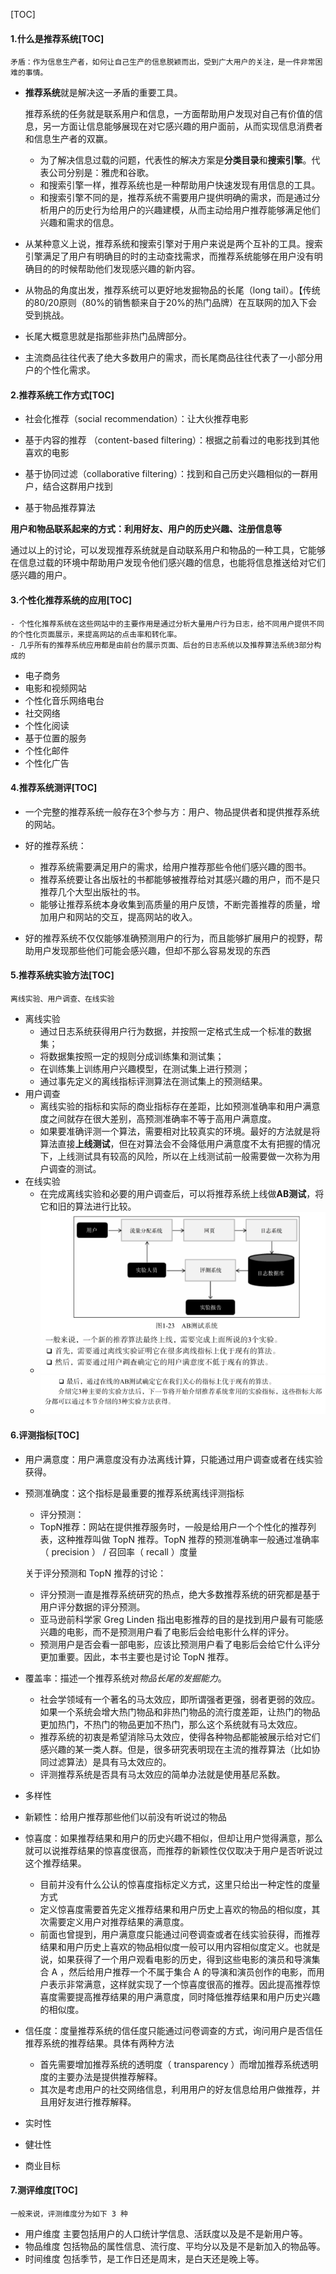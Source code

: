 [TOC]
#### 1.什么是推荐系统[TOC]
    矛盾：作为信息生产者，如何让自己生产的信息脱颖而出，受到广大用户的关注，是一件非常困难的事情。
- **推荐系统**就是解决这一矛盾的重要工具。  
  
  推荐系统的任务就是联系用户和信息，一方面帮助用户发现对自己有价值的信息，另一方面让信息能够展现在对它感兴趣的用户面前，从而实现信息消费者和信息生产者的双赢。
  - 为了解决信息过载的问题，代表性的解决方案是**分类目录**和**搜索引擎**。代表公司分别是：雅虎和谷歌。
  - 和搜索引擎一样，推荐系统也是一种帮助用户快速发现有用信息的工具。
  - 和搜索引擎不同的是，推荐系统不需要用户提供明确的需求，而是通过分析用户的历史行为给用户的兴趣建模，从而主动给用户推荐能够满足他们兴趣和需求的信息。  
  
- 从某种意义上说，推荐系统和搜索引擎对于用户来说是两个互补的工具。搜索引擎满足了用户有明确目的时的主动查找需求，而推荐系统能够在用户没有明确目的的时候帮助他们发现感兴趣的新内容。
- 从物品的角度出发，推荐系统可以更好地发掘物品的长尾（long
  tail）。【传统的80/20原则（80%的销售额来自于20%的热门品牌）在互联网的加入下会受到挑战。
- 长尾大概意思就是指那些非热门品牌部分。
- 主流商品往往代表了绝大多数用户的需求，而长尾商品往往代表了一小部分用户的个性化需求。

#### 2.推荐系统工作方式[TOC]
- 社会化推荐（social recommendation）：让大伙推荐电影
+ 基于内容的推荐 （content-based filtering）：根据之前看过的电影找到其他喜欢的电影
- 基于协同过滤（collaborative filtering）：找到和自己历史兴趣相似的一群用户，结合这群用户找到
+ 基于物品推荐算法

__用户和物品联系起来的方式：利用好友、用户的历史兴趣、注册信息等__

通过以上的讨论，可以发现推荐系统就是自动联系用户和物品的一种工具，它能够在信息过载的环境中帮助用户发现令他们感兴趣的信息，也能将信息推送给对它们感兴趣的用户。

#### 3.个性化推荐系统的应用[TOC]
    
	- 个性化推荐系统在这些网站中的主要作用是通过分析大量用户行为日志，给不同用户提供不同的个性化页面展示，来提高网站的点击率和转化率。
	- 几乎所有的推荐系统应用都是由前台的展示页面、后台的日志系统以及推荐算法系统3部分构成的  
	
- 电子商务
- 电影和视频网站
- 个性化音乐网络电台
- 社交网络
- 个性化阅读
- 基于位置的服务
- 个性化邮件
- 个性化广告

#### 4.推荐系统测评[TOC]

- 一个完整的推荐系统一般存在3个参与方：用户、物品提供者和提供推荐系统的网站。
- 好的推荐系统：

  - 推荐系统需要满足用户的需求，给用户推荐那些令他们感兴趣的图书。
  - 推荐系统要让各出版社的书都能够被推荐给对其感兴趣的用户，而不是只推荐几个大型出版社的书。
  - 能够让推荐系统本身收集到高质量的用户反馈，不断完善推荐的质量，增加用户和网站的交互，提高网站的收入。

- 好的推荐系统不仅仅能够准确预测用户的行为，而且能够扩展用户的视野，帮助用户发现那些他们可能会感兴趣，但却不那么容易发现的东西

#### 5.推荐系统实验方法[TOC]
    离线实验、用户调查、在线实验
    
- 离线实验  
    - 通过日志系统获得用户行为数据，并按照一定格式生成一个标准的数据集；
	- 将数据集按照一定的规则分成训练集和测试集；
	- 在训练集上训练用户兴趣模型，在测试集上进行预测；
	- 通过事先定义的离线指标评测算法在测试集上的预测结果。
- 用户调查
    - 离线实验的指标和实际的商业指标存在差距，比如预测准确率和用户满意度之间就存在很大差别，高预测准确率不等于高用户满意度。
	- 如果要准确评测一个算法，需要相对比较真实的环境。最好的方法就是将算法直接**上线测试**，但在对算法会不会降低用户满意度不太有把握的情况下，上线测试具有较高的风险，所以在上线测试前一般需要做一次称为用户调查的测试。
- 在线实验
    - 在完成离线实验和必要的用户调查后，可以将推荐系统上线做**AB测试**，将它和旧的算法进行比较。
    - ![zaixianshiyan1](./zaixianshiyan1.jpg "zaixianshiyan1")
    - ![zaixianshiyan2](./zaixianshiyan2.jpg "zaixianshiyan2")

#### 6.评测指标[TOC]
- 用户满意度：用户满意度没有办法离线计算，只能通过用户调查或者在线实验获得。
- 预测准确度：这个指标是最重要的推荐系统离线评测指标
    - 评分预测：
    - TopN推荐：网站在提供推荐服务时，一般是给用户一个个性化的推荐列表，这种推荐叫做 TopN 推荐。TopN 推荐的预测准确率一般通过准确率（ precision ） / 召回率（ recall ）度量
    
	关于评分预测和 TopN 推荐的讨论：
    - 评分预测一直是推荐系统研究的热点，绝大多数推荐系统的研究都是基于用户评分数据的评分预测。
	- 亚马逊前科学家 Greg Linden  指出电影推荐的目的是找到用户最有可能感兴趣的电影，而不是预测用户看了电影后会给电影什么样的评分。
	- 预测用户是否会看一部电影，应该比预测用户看了电影后会给它什么评分更加重要。因此，本书主要也是讨论 TopN 推荐。

- 覆盖率：描述一个推荐系统对*物品长尾的发掘能力*。
    - 社会学领域有一个著名的马太效应，即所谓强者更强，弱者更弱的效应。如果一个系统会增大热门物品和非热门物品的流行度差距，让热门的物品更加热门，不热门的物品更加不热门，那么这个系统就有马太效应。
	- 推荐系统的初衷是希望消除马太效应，使得各种物品都能被展示给对它们感兴趣的某一类人群。但是，很多研究表明现在主流的推荐算法（比如协同过滤算法）是具有马太效应的。
    - 评测推荐系统是否具有马太效应的简单办法就是使用基尼系数。

- 多样性
- 新颖性：给用户推荐那些他们以前没有听说过的物品
- 惊喜度：如果推荐结果和用户的历史兴趣不相似，但却让用户觉得满意，那么就可以说推荐结果的惊喜度很高，而推荐的新颖性仅仅取决于用户是否听说过这个推荐结果。
    - 目前并没有什么公认的惊喜度指标定义方式，这里只给出一种定性的度量方式
    - 定义惊喜度需要首先定义推荐结果和用户历史上喜欢的物品的相似度，其次需要定义用户对推荐结果的满意度。
	- 前面也曾提到，用户满意度只能通过问卷调查或者在线实验获得，而推荐结果和用户历史上喜欢的物品相似度一般可以用内容相似度定义。也就是说，如果获得了一个用户观看电影的历史，得到这些电影的演员和导演集合 A ，然后给用户推荐一个不属于集合 A 的导演和演员创作的电影，而用户表示非常满意，这样就实现了一个惊喜度很高的推荐。因此提高推荐惊喜度需要提高推荐结果的用户满意度，同时降低推荐结果和用户历史兴趣的相似度。
- 信任度：度量推荐系统的信任度只能通过问卷调查的方式，询问用户是否信任推荐系统的推荐结果。具体有两种方法
    - 首先需要增加推荐系统的透明度（ transparency ）而增加推荐系统透明度的主要办法是提供推荐解释。
    - 其次是考虑用户的社交网络信息，利用用户的好友信息给用户做推荐，并且用好友进行推荐解释。
- 实时性
- 健壮性
- 商业目标

#### 7.测评维度[TOC]
    一般来说，评测维度分为如下 3 种  
   
 
 - 用户维度 主要包括用户的人口统计学信息、活跃度以及是不是新用户等。
 - 物品维度 包括物品的属性信息、流行度、平均分以及是不是新加入的物品等。
 - 时间维度 包括季节，是工作日还是周末，是白天还是晚上等。






